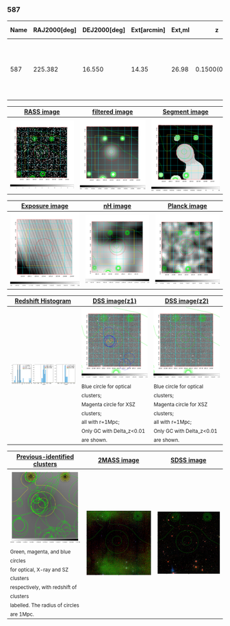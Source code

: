 <div STYLE="page-break-after: always;"></div>

### 587

|Name|RAJ2000[deg]|DEJ2000[deg] |Ext[arcmin]| Ext,ml | z | z_src| C|GC(XSZ,Delta_z<0.01)| GC(OPT,Delta_z<0.01)|GC| R_sig[arcmin] | R500[arcmin] | R500[Mpc]| CRsig[c/s] | CR500[c/s] |L500[1E44 erg/s]|F500[1E-12 erg/s/cm^2]| M500[1E14 Msun]|Tx[keV]|Cnt_sig|Beta|Rc[arcmin]|Comment|Alias|
|---|---|---|---|---|---|------|---|--------|---------|----------|---|---|---|---|---|---|---|---|---|---|---|---|---|---|
|587| 225.382| 16.550| 14.35| 26.98| 0.1500(0.005)| z1,| G| -| -| A, C, N, W| 29.144| 6.080| 0.954| 0.148(0.094)| 0.131(0.083)| 1.569(1.380)| 2.578(2.268)| 2.86(1.23)| 4.29(1.18)| 137.7| 0.650(-0.106+0.185)| 6.702(-1.754+2.352)| An Abell cluster with $z$ = 0.1512 and offset = 0.74 Mpc(4.65 arcmin)| t523|

|[RASS image](../image/587/587_img.pdf)|[filtered image](../image/587/587_fil.pdf)|[Segment image](../image/587/587_seg.pdf)|
|-------------------|--------------------|-------------------|
| <img src="../image/587/587_img.png" width="300">  | <img src="../image/587/587_fil.png" width="300">   | <img src="../image/587/587_seg.png" width="300">  |

|[Exposure image](../image/587/587_mex.pdf)| [nH image](../image/587/587_nh.pdf)| [Planck image](../image/587/587_p.pdf)|
|-------------------|--------------------|-------------------|
|<img src="../image/587/587_mex.png" width="300">   | <img src="../image/587/587_nh.png" width="300">    | <img src="../image/587/587_p.png" width="300"> |

|[Redshift Histogram](../image/587/587_zg.pdf) | [DSS image(z1)](../image/587/587_dss_z1.pdf)      |  [DSS image(z2)](../image/587/587_dss_z2.pdf)    |
|-------------------|--------------------|-------------------|
|<img src="../image/587/587_zg.png" width="300"> |<img src="../image/587/587_dss_z1.png" width="300"> <sub><br>Blue circle for optical clusters; <br>Magenta circle for XSZ clusters; <br>all with r=1Mpc; <br>Only GC with Delta_z<0.01 are shown. </sub>| <img src="../image/587/587_dss_z2.png" width="300"><sub><br>Blue circle for optical clusters; <br>Magenta circle for XSZ clusters; <br>all with r=1Mpc; <br>Only GC with Delta_z<0.01 are shown. </sub> |

|[Previous-identified clusters](../image/587/587_gc.pdf) | [2MASS image](../image/587/587_2mass.pdf)      |[SDSS image](../image/587/587_sdss.pdf)   |
|-------------------|-------------------|-------------------|
|<img src=../image/587/587_gc.png width="300"> <br><sub>Green, magenta, and blue circles <br>for optical, X-ray and SZ clusters <br>respectively, with redshift of clusters <br>labelled. The radius of circles <br>are 1Mpc.</sub>|<img src="../image/587/587_2mass.png" width="300">  | <img src="../image/587/587_sdss.png" width="300">  |





